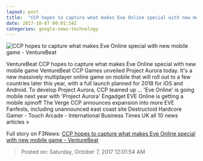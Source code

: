 ```yaml
---
layout: post
title:  "CCP hopes to capture what makes Eve Online special with new mobile game - VentureBeat"
date: 2017-10-07 00:01:54Z
categories: google-news-technology
---
```


![CCP hopes to capture what makes Eve Online special with new mobile game - VentureBeat](https://venturebeat.com/wp-content/uploads/2017/10/projectaurora.png?fit=780%2C463&strip=all)

VentureBeat CCP hopes to capture what makes Eve Online special with new mobile game VentureBeat CCP Games unveiled Project Aurora today. It's a new massively multiplayer online game on mobile that will roll out to a few countries later this year, with a full launch planned for 2018 for iOS and Android. To develop Project Aurora, CCP teamed up ... 'Eve Online' is going mobile next year with 'Project Aurora' Engadget EVE Online is getting a mobile spinoff The Verge CCP announces expansion into more EVE Fanfests, including unannounced east coast site Destructoid Hardcore Gamer - Touch Arcade - International Business Times UK all 10 news articles »


Full story on F3News: [CCP hopes to capture what makes Eve Online special with new mobile game - VentureBeat](http://www.f3nws.com/n/W3YqHJ)

> Posted on: Saturday, October 7, 2017 12:01:54 AM
